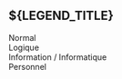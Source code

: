 <h2>${LEGEND_TITLE}</h2>
<div id="legend">
  <div class="type normal"><a href="" title="normal"> </a>Normal</div>
  <div class="type logique"><a href="" title="logique"> </a>Logique</div>
  <div class="type info"><a href="" title="info"> </a>Information / Informatique</div>
  <div class="type perso"><a href="" title="perso"> </a>Personnel</div>
</div>
